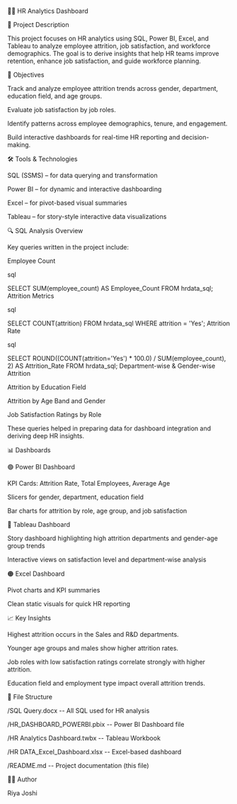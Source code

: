 👩‍💼 HR Analytics Dashboard

📌 Project Description

This project focuses on HR analytics using SQL, Power BI, Excel, and Tableau to analyze employee attrition, job satisfaction, and workforce demographics. The goal is to derive insights that help HR teams improve retention, enhance job satisfaction, and guide workforce planning.

🎯 Objectives

Track and analyze employee attrition trends across gender, department, education field, and age groups.

Evaluate job satisfaction by job roles.

Identify patterns across employee demographics, tenure, and engagement.

Build interactive dashboards for real-time HR reporting and decision-making.

🛠 Tools & Technologies

SQL (SSMS) – for data querying and transformation

Power BI – for dynamic and interactive dashboarding

Excel – for pivot-based visual summaries

Tableau – for story-style interactive data visualizations

🔍 SQL Analysis Overview

Key queries written in the project include:

Employee Count

sql

SELECT SUM(employee_count) AS Employee_Count FROM hrdata_sql;
Attrition Metrics

sql

SELECT COUNT(attrition) FROM hrdata_sql WHERE attrition = 'Yes';
Attrition Rate

sql

SELECT ROUND((COUNT(attrition='Yes') * 100.0) / SUM(employee_count), 2) AS Attrition_Rate FROM hrdata_sql;
Department-wise & Gender-wise Attrition

Attrition by Education Field

Attrition by Age Band and Gender

Job Satisfaction Ratings by Role

These queries helped in preparing data for dashboard integration and deriving deep HR insights.

📊 Dashboards

🟢 Power BI Dashboard

KPI Cards: Attrition Rate, Total Employees, Average Age

Slicers for gender, department, education field

Bar charts for attrition by role, age group, and job satisfaction

🔵 Tableau Dashboard

Story dashboard highlighting high attrition departments and gender-age group trends

Interactive views on satisfaction level and department-wise analysis

🟠 Excel Dashboard

Pivot charts and KPI summaries

Clean static visuals for quick HR reporting

📈 Key Insights

Highest attrition occurs in the Sales and R&D departments.

Younger age groups and males show higher attrition rates.

Job roles with low satisfaction ratings correlate strongly with higher attrition.

Education field and employment type impact overall attrition trends.

📁 File Structure

/SQL Query.docx                -- All SQL used for HR analysis

/HR_DASHBOARD_POWERBI.pbix     -- Power BI Dashboard file

/HR Analytics Dashboard.twbx   -- Tableau Workbook

/HR DATA_Excel_Dashboard.xlsx  -- Excel-based dashboard

/README.md                     -- Project documentation (this file)

🙋‍♀️ Author

Riya Joshi
